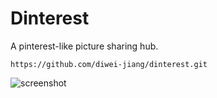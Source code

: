 Dinterest
======

A pinterest-like picture sharing hub.  

`https://github.com/diwei-jiang/dinterest.git`  

![screenshot](https://s3.amazonaws.com/dinterest.img/Screen+Shot+1.png)
